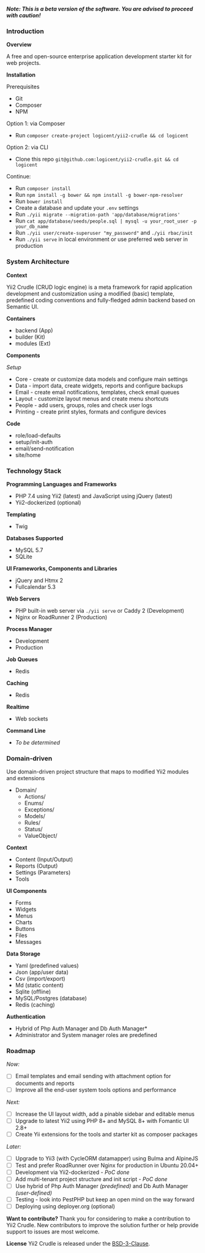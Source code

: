 **_Note: This is a beta version of the software. You are advised to proceed with caution!_**

### Introduction

**Overview**

A free and open-source enterprise application development starter kit for web projects.

**Installation**

Prerequisites
- Git
- Composer
- NPM

Option 1: via Composer
- Run `composer create-project logicent/yii2-crudle && cd logicent`

Option 2: via CLI
- Clone this repo `git@github.com:logicent/yii2-crudle.git && cd logicent`

Continue:
- Run `composer install`
- Run `npm install -g bower && npm install -g bower-npm-resolver`
- Run `bower install`
- Create a database and update your `.env` settings
- Run `./yii migrate --migration-path 'app/database/migrations'`
- Run `cat app/database/seeds/people.sql | mysql -u your_root_user -p your_db_name`
- Run `./yii user/create-superuser "my_password"` and `./yii rbac/init`
- Run `./yii serve` in local environment or use preferred web server in production

### System Architecture

**Context**

Yii2 Crudle (CRUD logic engine) is a meta framework for rapid application development and customization using a modified (basic) template, predefined coding conventions and fully-fledged admin backend based on Semantic UI.

**Containers**
- backend   (App)
- builder   (Kit)
- modules   (Ext)

**Components**

_Setup_

- Core  - create or customize data models and configure main settings
- Data  - import data, create widgets, reports and configure backups
- Email - create email notifications, templates, check email queues
- Layout  - customize layout menus and create menu shortcuts
- People  - add users, groups, roles and check user logs
- Printing  - create print styles, formats and configure devices

**Code**
- role/load-defaults
- setup/init-auth
- email/send-notification
- site/home

### Technology Stack
**Programming Languages and Frameworks**
- PHP 7.4 using Yii2 (latest) and JavaScript using jQuery (latest)
- Yii2-dockerized (optional)

**Templating**
- Twig

**Databases Supported**
- MySQL 5.7
- SQLite

**UI Frameworks, Components and Libraries**
- jQuery and Htmx 2
- Fullcalendar 5.3

**Web Servers**
- PHP built-in web server via `./yii serve` or Caddy 2 (Development)
- Nginx or RoadRunner 2 (Production)

**Process Manager**
- Development
- Production

**Job Queues**
- Redis

**Caching**
- Redis

**Realtime**
- Web sockets

**Command Line**
- _To be determined_

### Domain-driven
Use domain-driven project structure that maps to modified Yii2 modules and extensions

- Domain/
  - Actions/
  - Enums/
  - Exceptions/
  - Models/
  - Rules/
  - Status/
  - ValueObject/

**Context**
- Content (Input/Output)
- Reports (Output)
- Settings (Parameters)
- Tools

**UI Components**
- Forms
- Widgets
- Menus
- Charts
- Buttons
- Files
- Messages

**Data Storage**
- Yaml  (predefined values)
- Json  (app/user data)
- Csv   (import/export)
- Md    (static content)
- Sqlite (offline)
- MySQL/Postgres (database)
- Redis (caching)

**Authentication**
- Hybrid of Php Auth Manager and Db Auth Manager*
- Administrator and System manager roles are predefined

### Roadmap
_Now:_
- [ ] Email templates and email sending with attachment option for documents and reports
- [ ] Improve all the end-user system tools options and performance

_Next:_
- [ ] Increase the UI layout width, add a pinable sidebar and editable menus
- [ ] Upgrade to latest Yii2 using PHP 8+ and MySQL 8+ with Fomantic UI 2.8+
- [ ] Create Yii extensions for the tools and starter kit as composer packages

_Later:_
- [ ] Upgrade to Yii3 (with CycleORM datamapper) using Bulma and AlpineJS
- [ ] Test and prefer RoadRunner over Nginx for production in Ubuntu 20.04+
- [ ] Development via Yii2-dockerized - _PoC done_
- [ ] Add multi-tenant project structure and init script - _PoC done_
- [ ] Use hybrid of Php Auth Manager _(predefined)_ and Db Auth Manager _(user-defined)_
- [ ] Testing - look into PestPHP but keep an open mind on the way forward
- [ ] Deploying using deployer.org (optional)

**Want to contribute?**
Thank you for considering to make a contribution to Yii2 Crudle.
New contributors to improve the solution further or help provide support to issues are most welcome.

**License**
Yii2 Crudle is released under the [BSD-3-Clause](https://opensource.org/licenses/BSD-3-Clause).